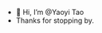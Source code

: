 - 👋 Hi, I’m @Yaoyi Tao
- Thanks for stopping by.

<!---
yaoyi-tao/yaoyi-tao is a ✨ special ✨ repository because its `README.md` (this file) appears on your GitHub profile.
You can click the Preview link to take a look at your changes.
--->
